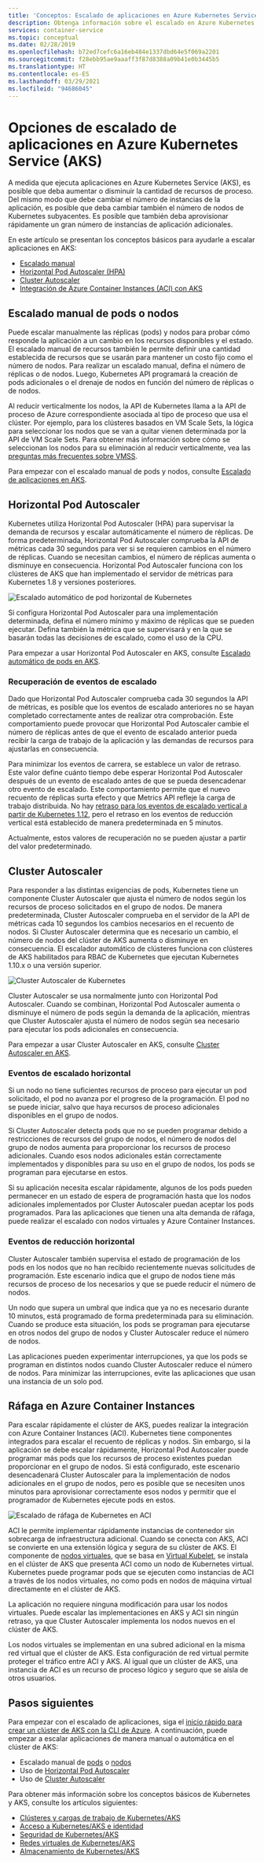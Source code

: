 ```yaml
---
title: 'Conceptos: Escalado de aplicaciones en Azure Kubernetes Service (AKS)'
description: Obtenga información sobre el escalado en Azure Kubernetes Service (AKS), incluidos Horizontal Pod Autoscaler, Cluster Autoscaler y el conector de Azure Container Instances.
services: container-service
ms.topic: conceptual
ms.date: 02/28/2019
ms.openlocfilehash: b72ed7cefc6a16eb484e1337dbd64e5f069a2201
ms.sourcegitcommit: f28ebb95ae9aaaff3f87d8388a09b41e0b3445b5
ms.translationtype: HT
ms.contentlocale: es-ES
ms.lasthandoff: 03/29/2021
ms.locfileid: "94686045"
---
```

# <a name="scaling-options-for-applications-in-azure-kubernetes-service-aks"></a>Opciones de escalado de aplicaciones en Azure Kubernetes Service (AKS)

A medida que ejecuta aplicaciones en Azure Kubernetes Service (AKS), es posible que deba aumentar o disminuir la cantidad de recursos de proceso. Del mismo modo que debe cambiar el número de instancias de la aplicación, es posible que deba cambiar también el número de nodos de Kubernetes subyacentes. Es posible que también deba aprovisionar rápidamente un gran número de instancias de aplicación adicionales.

En este artículo se presentan los conceptos básicos para ayudarle a escalar aplicaciones en AKS:

- [Escalado manual](#manually-scale-pods-or-nodes)
- [Horizontal Pod Autoscaler (HPA)](#horizontal-pod-autoscaler)
- [Cluster Autoscaler](#cluster-autoscaler)
- [Integración de Azure Container Instances (ACI) con AKS](#burst-to-azure-container-instances)

## <a name="manually-scale-pods-or-nodes"></a>Escalado manual de pods o nodos

Puede escalar manualmente las réplicas (pods) y nodos para probar cómo responde la aplicación a un cambio en los recursos disponibles y el estado. El escalado manual de recursos también le permite definir una cantidad establecida de recursos que se usarán para mantener un costo fijo como el número de nodos. Para realizar un escalado manual, defina el número de réplicas o de nodos. Luego, Kubernetes API programará la creación de pods adicionales o el drenaje de nodos en función del número de réplicas o de nodos.

Al reducir verticalmente los nodos, la API de Kubernetes llama a la API de proceso de Azure correspondiente asociada al tipo de proceso que usa el clúster. Por ejemplo, para los clústeres basados en VM Scale Sets, la lógica para seleccionar los nodos que se van a quitar vienen determinada por la API de VM Scale Sets. Para obtener más información sobre cómo se seleccionan los nodos para su eliminación al reducir verticalmente, vea las [preguntas más frecuentes sobre VMSS](../virtual-machine-scale-sets/virtual-machine-scale-sets-faq.md#if-i-reduce-my-scale-set-capacity-from-20-to-15-which-vms-are-removed).

Para empezar con el escalado manual de pods y nodos, consulte [Escalado de aplicaciones en AKS][aks-scale].

## <a name="horizontal-pod-autoscaler"></a>Horizontal Pod Autoscaler

Kubernetes utiliza Horizontal Pod Autoscaler (HPA) para supervisar la demanda de recursos y escalar automáticamente el número de réplicas. De forma predeterminada, Horizontal Pod Autoscaler comprueba la API de métricas cada 30 segundos para ver si se requieren cambios en el número de réplicas. Cuando se necesitan cambios, el número de réplicas aumenta o disminuye en consecuencia. Horizontal Pod Autoscaler funciona con los clústeres de AKS que han implementado el servidor de métricas para Kubernetes 1.8 y versiones posteriores.

![Escalado automático de pod horizontal de Kubernetes](media/concepts-scale/horizontal-pod-autoscaling.png)

Si configura Horizontal Pod Autoscaler para una implementación determinada, defina el número mínimo y máximo de réplicas que se pueden ejecutar. Defina también la métrica que se supervisará y en la que se basarán todas las decisiones de escalado, como el uso de la CPU.

Para empezar a usar Horizontal Pod Autoscaler en AKS, consulte [Escalado automático de pods en AKS][aks-hpa].

### <a name="cooldown-of-scaling-events"></a>Recuperación de eventos de escalado

Dado que Horizontal Pod Autoscaler comprueba cada 30 segundos la API de métricas, es posible que los eventos de escalado anteriores no se hayan completado correctamente antes de realizar otra comprobación. Este comportamiento puede provocar que Horizontal Pod Autoscaler cambie el número de réplicas antes de que el evento de escalado anterior pueda recibir la carga de trabajo de la aplicación y las demandas de recursos para ajustarlas en consecuencia.

Para minimizar los eventos de carrera, se establece un valor de retraso. Este valor define cuánto tiempo debe esperar Horizontal Pod Autoscaler después de un evento de escalado antes de que se pueda desencadenar otro evento de escalado. Este comportamiento permite que el nuevo recuento de réplicas surta efecto y que Metrics API refleje la carga de trabajo distribuida. No hay [retraso para los eventos de escalado vertical a partir de Kubernetes 1.12](https://kubernetes.io/docs/tasks/run-application/horizontal-pod-autoscale/#support-for-cooldown-delay), pero el retraso en los eventos de reducción vertical está establecido de manera predeterminada en 5 minutos.

Actualmente, estos valores de recuperación no se pueden ajustar a partir del valor predeterminado.

## <a name="cluster-autoscaler"></a>Cluster Autoscaler

Para responder a las distintas exigencias de pods, Kubernetes tiene un componente Cluster Autoscaler que ajusta el número de nodos según los recursos de proceso solicitados en el grupo de nodos. De manera predeterminada, Cluster Autoscaler comprueba en el servidor de la API de métricas cada 10 segundos los cambios necesarios en el recuento de nodos. Si Cluster Autoscaler determina que es necesario un cambio, el número de nodos del clúster de AKS aumenta o disminuye en consecuencia. El escalador automático de clústeres funciona con clústeres de AKS habilitados para RBAC de Kubernetes que ejecutan Kubernetes 1.10.x o una versión superior.

![Cluster Autoscaler de Kubernetes](media/concepts-scale/cluster-autoscaler.png)

Cluster Autoscaler se usa normalmente junto con Horizontal Pod Autoscaler. Cuando se combinan, Horizontal Pod Autoscaler aumenta o disminuye el número de pods según la demanda de la aplicación, mientras que Cluster Autoscaler ajusta el número de nodos según sea necesario para ejecutar los pods adicionales en consecuencia.

Para empezar a usar Cluster Autoscaler en AKS, consulte [Cluster Autoscaler en AKS][aks-cluster-autoscaler].

### <a name="scale-out-events"></a>Eventos de escalado horizontal

Si un nodo no tiene suficientes recursos de proceso para ejecutar un pod solicitado, el pod no avanza por el progreso de la programación. El pod no se puede iniciar, salvo que haya recursos de proceso adicionales disponibles en el grupo de nodos.

Si Cluster Autoscaler detecta pods que no se pueden programar debido a restricciones de recursos del grupo de nodos, el número de nodos del grupo de nodos aumenta para proporcionar los recursos de proceso adicionales. Cuando esos nodos adicionales están correctamente implementados y disponibles para su uso en el grupo de nodos, los pods se programan para ejecutarse en estos.

Si su aplicación necesita escalar rápidamente, algunos de los pods pueden permanecer en un estado de espera de programación hasta que los nodos adicionales implementados por Cluster Autoscaler puedan aceptar los pods programados. Para las aplicaciones que tienen una alta demanda de ráfaga, puede realizar el escalado con nodos virtuales y Azure Container Instances.

### <a name="scale-in-events"></a>Eventos de reducción horizontal

Cluster Autoscaler también supervisa el estado de programación de los pods en los nodos que no han recibido recientemente nuevas solicitudes de programación. Este escenario indica que el grupo de nodos tiene más recursos de proceso de los necesarios y que se puede reducir el número de nodos.

Un nodo que supera un umbral que indica que ya no es necesario durante 10 minutos, está programado de forma predeterminada para su eliminación. Cuando se produce esta situación, los pods se programan para ejecutarse en otros nodos del grupo de nodos y Cluster Autoscaler reduce el número de nodos.

Las aplicaciones pueden experimentar interrupciones, ya que los pods se programan en distintos nodos cuando Cluster Autoscaler reduce el número de nodos. Para minimizar las interrupciones, evite las aplicaciones que usan una instancia de un solo pod.

## <a name="burst-to-azure-container-instances"></a>Ráfaga en Azure Container Instances

Para escalar rápidamente el clúster de AKS, puedes realizar la integración con Azure Container Instances (ACI). Kubernetes tiene componentes integrados para escalar el recuento de réplicas y nodos. Sin embargo, si la aplicación se debe escalar rápidamente, Horizontal Pod Autoscaler puede programar más pods que los recursos de proceso existentes puedan proporcionar en el grupo de nodos. Si está configurado, este escenario desencadenará Cluster Autoscaler para la implementación de nodos adicionales en el grupo de nodos, pero es posible que se necesiten unos minutos para aprovisionar correctamente esos nodos y permitir que el programador de Kubernetes ejecute pods en estos.

![Escalado de ráfaga de Kubernetes en ACI](media/concepts-scale/burst-scaling.png)

ACI le permite implementar rápidamente instancias de contenedor sin sobrecarga de infraestructura adicional. Cuando se conecta con AKS, ACI se convierte en una extensión lógica y segura de su clúster de AKS. El componente de [nodos virtuales][virtual-nodes-cli], que se basa en [Virtual Kubelet][virtual-kubelet], se instala en el clúster de AKS que presenta ACI como un nodo de Kubernetes virtual. Kubernetes puede programar pods que se ejecuten como instancias de ACI a través de los nodos virtuales, no como pods en nodos de máquina virtual directamente en el clúster de AKS.

La aplicación no requiere ninguna modificación para usar los nodos virtuales. Puede escalar las implementaciones en AKS y ACI sin ningún retraso, ya que Cluster Autoscaler implementa los nodos nuevos en el clúster de AKS.

Los nodos virtuales se implementan en una subred adicional en la misma red virtual que el clúster de AKS. Esta configuración de red virtual permite proteger el tráfico entre ACI y AKS. Al igual que un clúster de AKS, una instancia de ACI es un recurso de proceso lógico y seguro que se aísla de otros usuarios.

## <a name="next-steps"></a>Pasos siguientes

Para empezar con el escalado de aplicaciones, siga el [inicio rápido para crear un clúster de AKS con la CLI de Azure][aks-quickstart]. A continuación, puede empezar a escalar aplicaciones de manera manual o automática en el clúster de AKS:

- Escalado manual de [pods][aks-manually-scale-pods] o [nodos][aks-manually-scale-nodes]
- Uso de [Horizontal Pod Autoscaler][aks-hpa]
- Uso de [Cluster Autoscaler][aks-cluster-autoscaler]

Para obtener más información sobre los conceptos básicos de Kubernetes y AKS, consulte los artículos siguientes:

- [Clústeres y cargas de trabajo de Kubernetes/AKS][aks-concepts-clusters-workloads]
- [Acceso a Kubernetes/AKS e identidad][aks-concepts-identity]
- [Seguridad de Kubernetes/AKS][aks-concepts-security]
- [Redes virtuales de Kubernetes/AKS][aks-concepts-network]
- [Almacenamiento de Kubernetes/AKS][aks-concepts-storage]

<!-- LINKS - external -->
[virtual-kubelet]: https://virtual-kubelet.io/

<!-- LINKS - internal -->
[aks-quickstart]: kubernetes-walkthrough.md
[aks-hpa]: tutorial-kubernetes-scale.md#autoscale-pods
[aks-scale]: tutorial-kubernetes-scale.md
[aks-manually-scale-pods]: tutorial-kubernetes-scale.md#manually-scale-pods
[aks-manually-scale-nodes]: tutorial-kubernetes-scale.md#manually-scale-aks-nodes
[aks-cluster-autoscaler]: ./cluster-autoscaler.md
[aks-concepts-clusters-workloads]: concepts-clusters-workloads.md
[aks-concepts-security]: concepts-security.md
[aks-concepts-storage]: concepts-storage.md
[aks-concepts-identity]: concepts-identity.md
[aks-concepts-network]: concepts-network.md
[virtual-nodes-cli]: virtual-nodes-cli.md
